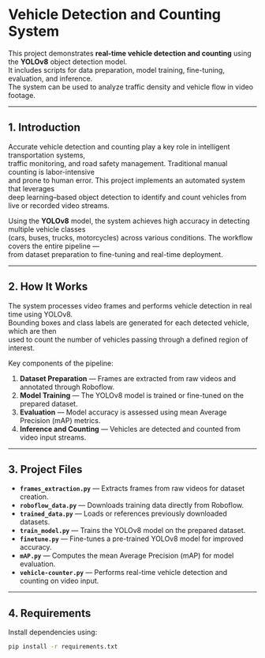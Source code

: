 # Vehicle Detection and Counting System

This project demonstrates **real-time vehicle detection and counting** using the **YOLOv8** object detection model.  
It includes scripts for data preparation, model training, fine-tuning, evaluation, and inference.  
The system can be used to analyze traffic density and vehicle flow in video footage.

---

## 1. Introduction

Accurate vehicle detection and counting play a key role in intelligent transportation systems,  
traffic monitoring, and road safety management. Traditional manual counting is labor-intensive  
and prone to human error. This project implements an automated system that leverages  
deep learning–based object detection to identify and count vehicles from live or recorded video streams.  

Using the **YOLOv8** model, the system achieves high accuracy in detecting multiple vehicle classes  
(cars, buses, trucks, motorcycles) across various conditions. The workflow covers the entire pipeline —  
from dataset preparation to fine-tuning and real-time deployment.

---

## 2. How It Works

The system processes video frames and performs vehicle detection in real time using YOLOv8.  
Bounding boxes and class labels are generated for each detected vehicle, which are then  
used to count the number of vehicles passing through a defined region of interest.

Key components of the pipeline:
1. **Dataset Preparation** — Frames are extracted from raw videos and annotated through Roboflow.  
2. **Model Training** — The YOLOv8 model is trained or fine-tuned on the prepared dataset.  
3. **Evaluation** — Model accuracy is assessed using mean Average Precision (mAP) metrics.  
4. **Inference and Counting** — Vehicles are detected and counted from video input streams.  

---

## 3. Project Files

- **`frames_extraction.py`** — Extracts frames from raw videos for dataset creation.  
- **`roboflow_data.py`** — Downloads training data directly from Roboflow.  
- **`trained_data.py`** — Loads or references previously downloaded datasets.  
- **`train_model.py`** — Trains the YOLOv8 model on the prepared dataset.  
- **`finetune.py`** — Fine-tunes a pre-trained YOLOv8 model for improved accuracy.  
- **`mAP.py`** — Computes the mean Average Precision (mAP) for model evaluation.  
- **`vehicle-counter.py`** — Performs real-time vehicle detection and counting on video input.

---

## 4. Requirements

Install dependencies using:
```bash
pip install -r requirements.txt
